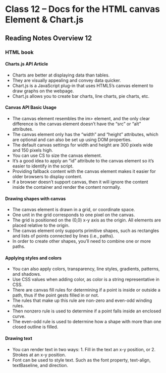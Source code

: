 # Class 12 – Docs for the HTML canvas Element & Chart.js

## Reading Notes Overview 12

### HTML book

#### Charts.js API Article

- Charts are better at displaying data than tables.
- They are visually appealing and convey data quicker.
- Chart.js is a JavaScript plug-in that uses HTML5’s canvas element to draw graphs on the webpage.
- Chart.js allows you to create bar charts, line charts, pie charts, etc.
  
#### Canvas API Basic Usage

- The canvas element resembles the im> element, and the only clear difference is the canvas element doesn’t have the “src” or “alt” attributes.
- The canvas element only has the “width” and “height” attributes, which are optional and can also be set up using DOM properties.
- The default canvas settings for width and height are 300 pixels wide and 150 pixels high.
- You can use CS to size the canvas element.
- It’s a good idea to apply an “id” attribute to the canvas element so it’s easier to identify in the script.
- Providing fallback content with the canvas element makes it easier for older browsers to display content. 
- If a browser doesn’t support canvas, then it will ignore the content inside the container and render the content normally.
  
#### Drawing shapes with canvas
  
- The canvas element is drawn in a grid, or coordinate space.
- One unit in the grid corresponds to one pixel on the canvas.
- The grid is positioned on the (0,0) x-y axis as the origin. All elements are placed relative to the origin.
- The canvas element only supports primitive shapes, such as rectangles and lists of points connected by lines (i.e., paths).
- In order to create other shapes, you’ll need to combine one or more paths.
  
#### Applying styles and colors
  
- You can also apply colors, transparency, line styles, gradients, patterns, and shadows.
- Use CSS <color> values when adding color, as color is a string representative in CSS.
- There are canvas fill rules for determining if a point is inside or outside a path, thus if the point gests filled in or not.
- The rules that make up this rule are non-zero and even-odd winding rules.
- Then nonzero rule is used to determine if a point falls inside an enclosed curve.
- The even-odd rule is used to determine how a shape with more than one closed outline is filled.
  
#### Drawing text
  
- You can render text in two ways: 1. Fill in the text an x-y position, or 2. Strokes at an x-y position.
- Font can be used to style text. Such as the font property, text-align, textBaseline, and direction.

